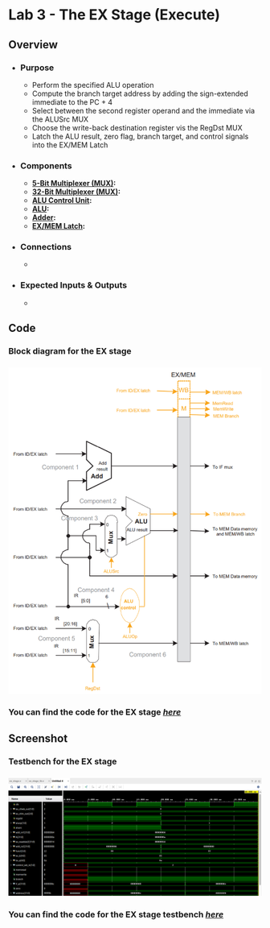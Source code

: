 # Lab 3 - The EX Stage (Execute)

## Overview
- ### Purpose
  - Perform the specified ALU operation
  - Compute the branch target address by adding the sign-extended immediate to the PC + 4
  - Select between the second register operand and the immediate via the ALUSrc MUX
  - Choose the write-back destination register vis the RegDst MUX
  - Latch the ALU result, zero flag, branch target, and control signals into the EX/MEM Latch
- ### Components
  - [**5-Bit Multiplexer (MUX)**](https://github.com/fctanglao/ComputerArchitectureLabs/blob/main/Lab%203/mux_2x1_5bit.v)**:**
  - [**32-Bit Multiplexer (MUX)**](https://github.com/fctanglao/ComputerArchitectureLabs/blob/main/Lab%203/mux_2x1_32bit.v)**:**
  - [**ALU Control Unit**](https://github.com/fctanglao/ComputerArchitectureLabs/blob/main/Lab%203/alu_control.v)**:**
  - [**ALU**](https://github.com/fctanglao/ComputerArchitectureLabs/blob/main/Lab%203/alu.v)**:**
  - [**Adder**](https://github.com/fctanglao/ComputerArchitectureLabs/blob/main/Lab%203/adder.v)**:**
  - [**EX/MEM Latch**](https://github.com/fctanglao/ComputerArchitectureLabs/blob/main/Lab%203/ex_mem_latch.v)**:**
- ### Connections
  - 
- ### Expected Inputs & Outputs
  - 

## Code
### Block diagram for the EX stage
### ![Block diagram](https://github.com/fctanglao/ComputerArchitectureLabs/blob/main/Lab%203/ex%20stage%20block%20diagram.png)
### You can find the code for the EX stage [*here*](https://github.com/fctanglao/ComputerArchitectureLabs/blob/main/Lab%203/ex_stage.v)

## Screenshot
### Testbench for the EX stage
### ![Testbench](https://github.com/fctanglao/ComputerArchitectureLabs/blob/main/Lab%203/ex%20stage%20testbench.png)
### You can find the code for the EX stage testbench [*here*](https://github.com/fctanglao/ComputerArchitectureLabs/blob/main/Lab%203/ex_stage_tb.v)
